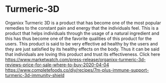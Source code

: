# Turmeric-3D
Organixx Turmeric 3D  is a product that has become one of the most popular remedies to the constant pain and energy that the individuals feel. This is a product that helps individuals through the usage of a natural ingredient and this has thus become one of the favorite qualities of this product for the users. This product is said to be very effective ad healthy by the users and they are just satisfied by its healthy effects on the body. Thus it can be said that individuals are loving this product and trust its effectiveness. Click here https://www.marketwatch.com/press-release/organixx-turmeric-3d-reviews-price-for-sale-where-to-buy-2020-04-04  https://www.completefoods.co/diy/recipes/7m-plus-immune-support-turmeric-3d-immunity-shield
